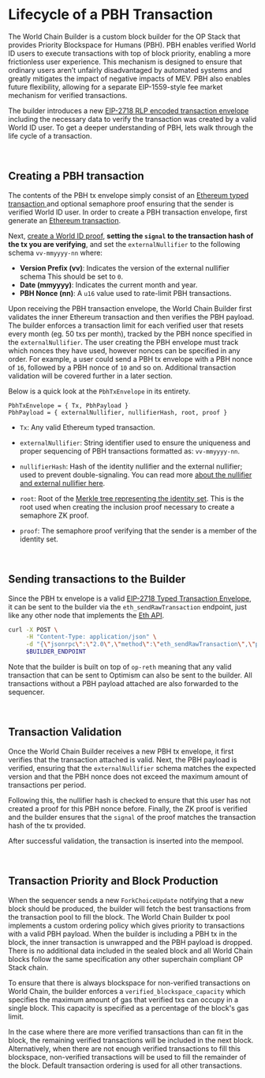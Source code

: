 # Lifecycle of a PBH Transaction

The World Chain Builder is a custom block builder for the OP Stack that provides Priority Blockspace for Humans (PBH). PBH enables verified World ID users to execute transactions with top of block priority, enabling a more frictionless user experience. This mechanism is designed to ensure that ordinary users aren’t unfairly disadvantaged by automated systems and greatly mitigates the impact of negative impacts of MEV. PBH also enables future flexibility, allowing for a separate EIP-1559-style fee market mechanism for verified transactions.

The builder introduces a new [EIP-2718 RLP encoded transaction envelope](https://eips.ethereum.org/EIPS/eip-2718) including the necessary data to verify the transaction was created by a valid World ID user. To get a deeper understanding of PBH, lets walk through the life cycle of a transaction. 

</br>

## Creating a PBH transaction

The contents of the PBH tx envelope simply consist of an [Ethereum typed transaction ](https://eips.ethereum.org/EIPS/eip-2718) and optional semaphore proof ensuring that the sender is verified World ID user. In order to create a PBH transaction envelope, first generate an [Ethereum transaction](https://ethereum.org/en/developers/docs/transactions/).

Next, [create a World ID proof](https://docs.world.org/world-id/further-reading/zero-knowledge-proofs), **setting the `signal` to the transaction hash of the tx you are verifying**, and set the `externalNullifier` to the following schema `vv-mmyyyy-nn` where:

- **Version Prefix (vv)**: Indicates the version of the external nullifier schema This should be set to `0`.
- **Date (mmyyyy)**: Indicates the current month and year.
- **PBH Nonce (nn)**: A `u16` value used to rate-limit PBH transactions. 

Upon receiving the PBH transaction envelope, the World Chain Builder first validates the inner Ethereum transaction and then verifies the PBH payload. The builder enforces a transaction limit for each verified user that resets every month (eg. 50 txs per month), tracked by the PBH nonce specified in the `externalNullifier`. The user creating the PBH envelope must track which nonces they have used, however nonces can be specified in any order. For example, a user could send a PBH tx envelope with a PBH nonce of `16`, followed by a PBH nonce of `10` and so on. Additional transaction validation will be covered further in a later section. 

Below is a quick look at the `PbhTxEnvelope` in its entirety.

```
PbhTxEnvelope = { Tx, PbhPayload }
PbhPayload = { externalNullifier, nullifierHash, root, proof }
```
- `Tx`: Any valid Ethereum typed transaction.
- `externalNullifier`: String identifier used to ensure the uniqueness and proper sequencing of PBH transactions formatted as: `vv-mmyyyy-nn`.

- `nullifierHash`: Hash of the identity nullifier and the external nullifier; used to prevent double-signaling. You can read more [about the nullifier and external nullifier here](https://docs.world.org/world-id/further-reading/protocol-internals#external-nullifier).

- `root`: Root of the [Merkle tree representing the identity set](https://docs.world.org/world-id/further-reading/protocol-internals#signup-sequencer). This is the root used when creating the inclusion proof necessary to create a semaphore ZK proof.

- `proof`: The semaphore proof verifying that the sender is a member of the identity set.

</br>


## Sending transactions to the Builder

Since the PBH tx envelope is a valid [EIP-2718 Typed Transaction Envelope](https://eips.ethereum.org/EIPS/eip-2718), it can be sent to the builder via the `eth_sendRawTransaction` endpoint, just like any other node that implements the [Eth API](https://ethereum.org/en/developers/docs/apis/json-rpc/).

```bash
curl -X POST \
     -H "Content-Type: application/json" \
     -d "{\"jsonrpc\":\"2.0\",\"method\":\"eth_sendRawTransaction\",\"params\":[\"$PBH_TX_BYTES\"],\"id\":480}" \
     $BUILDER_ENDPOINT
```

Note that the builder is built on top of `op-reth` meaning that any valid transaction that can be sent to Optimism can also be sent to the builder. All transactions without a PBH payload attached are also forwarded to the sequencer.


</br>

## Transaction Validation

Once the World Chain Builder receives a new PBH tx envelope, it first verifies that the transaction attached is valid. Next, the PBH payload is verified, ensuring that the `externalNullifier` schema matches the expected version and that the PBH nonce does not exceed the maximum amount of transactions per period. 

Following this, the nullifier hash is checked to ensure that this user has not created a proof for this PBH nonce before. Finally, the ZK proof is verified and the builder ensures that the `signal` of the proof matches the transaction hash of the tx provided.

After successful validation, the transaction is inserted into the mempool.

</br>

## Transaction Priority and Block Production

When the sequencer sends a new `ForkChoiceUpdate` notifying that a new block should be produced, the builder will fetch the best transactions from the transaction pool to fill the block. The World Chain Builder tx pool implements a custom ordering policy which gives priority to transactions with a valid PBH payload. When the builder is including a PBH tx in the block, the inner transaction is unwrapped and the PBH payload is dropped. There is no additional data included in the sealed block and all World Chain blocks follow the same specification any other superchain compliant OP Stack chain. 

To ensure that there is always blockspace for non-verified transactions on World Chain, the builder enforces a `verified_blockspace_capacity` which specifies the maximum amount of gas that verified txs can occupy in a single block. This capacity is specified as a percentage of the block's gas limit. 

In the case where there are more verified transactions than can fit in the block, the remaining verified transactions will be included in the next block. Alternatively, when there are not enough verified transactions to fill this blockspace, non-verified transactions will be used to fill the remainder of the block. Default transaction ordering is used for all other transactions.
